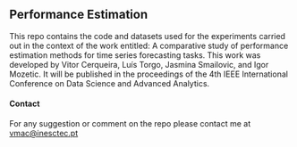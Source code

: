 ## Performance Estimation

This repo contains the code and datasets used for the experiments carried out in the context of the work entitled: A comparative study of performance estimation methods for time series forecasting tasks. This work was developed by Vitor Cerqueira, Luís Torgo, Jasmina Smailovic, and Igor Mozetic. It will be published in the proceedings of the 4th IEEE International Conference on Data Science and Advanced Analytics.

#### Contact

For any suggestion or comment on the repo please contact me at vmac@inesctec.pt